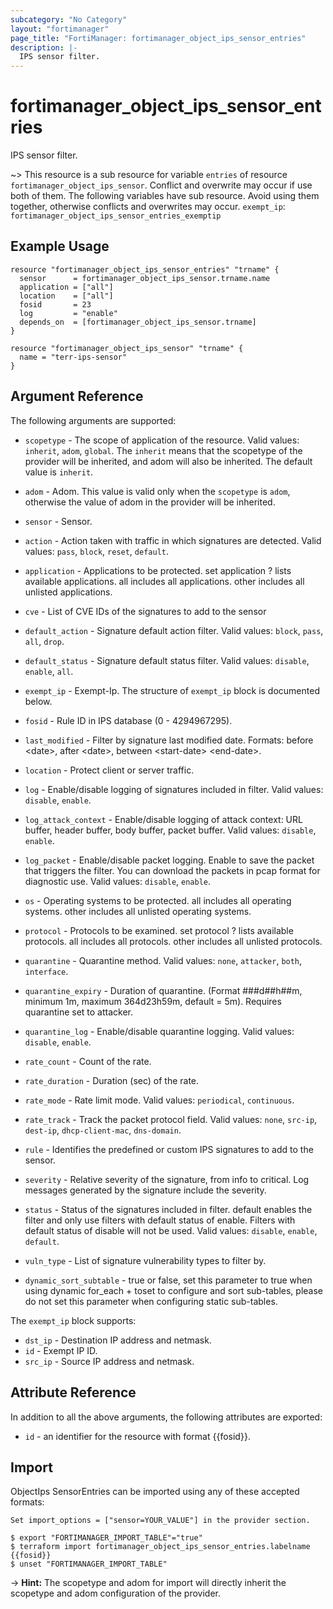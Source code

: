 ```yaml
---
subcategory: "No Category"
layout: "fortimanager"
page_title: "FortiManager: fortimanager_object_ips_sensor_entries"
description: |-
  IPS sensor filter.
---
```


# fortimanager_object_ips_sensor_entries
IPS sensor filter.

~> This resource is a sub resource for variable `entries` of resource `fortimanager_object_ips_sensor`. Conflict and overwrite may occur if use both of them.
The following variables have sub resource. Avoid using them together, otherwise conflicts and overwrites may occur.
`exempt_ip`: `fortimanager_object_ips_sensor_entries_exemptip`



## Example Usage

```hcl
resource "fortimanager_object_ips_sensor_entries" "trname" {
  sensor      = fortimanager_object_ips_sensor.trname.name
  application = ["all"]
  location    = ["all"]
  fosid       = 23
  log         = "enable"
  depends_on  = [fortimanager_object_ips_sensor.trname]
}

resource "fortimanager_object_ips_sensor" "trname" {
  name = "terr-ips-sensor"
}
```

## Argument Reference


The following arguments are supported:

* `scopetype` - The scope of application of the resource. Valid values: `inherit`, `adom`, `global`. The `inherit` means that the scopetype of the provider will be inherited, and adom will also be inherited. The default value is `inherit`.
* `adom` - Adom. This value is valid only when the `scopetype` is `adom`, otherwise the value of adom in the provider will be inherited.
* `sensor` - Sensor.

* `action` - Action taken with traffic in which signatures are detected. Valid values: `pass`, `block`, `reset`, `default`.

* `application` - Applications to be protected. set application ? lists available applications. all includes all applications. other includes all unlisted applications.
* `cve` - List of CVE IDs of the signatures to add to the sensor
* `default_action` - Signature default action filter. Valid values: `block`, `pass`, `all`, `drop`.

* `default_status` - Signature default status filter. Valid values: `disable`, `enable`, `all`.

* `exempt_ip` - Exempt-Ip. The structure of `exempt_ip` block is documented below.
* `fosid` - Rule ID in IPS database (0 - 4294967295).
* `last_modified` - Filter by signature last modified date. Formats: before &lt;date&gt;, after &lt;date&gt;, between &lt;start-date&gt; &lt;end-date&gt;.
* `location` - Protect client or server traffic.
* `log` - Enable/disable logging of signatures included in filter. Valid values: `disable`, `enable`.

* `log_attack_context` - Enable/disable logging of attack context: URL buffer, header buffer, body buffer, packet buffer. Valid values: `disable`, `enable`.

* `log_packet` - Enable/disable packet logging. Enable to save the packet that triggers the filter. You can download the packets in pcap format for diagnostic use. Valid values: `disable`, `enable`.

* `os` - Operating systems to be protected.  all includes all operating systems. other includes all unlisted operating systems.
* `protocol` - Protocols to be examined. set protocol ? lists available protocols. all includes all protocols. other includes all unlisted protocols.
* `quarantine` - Quarantine method. Valid values: `none`, `attacker`, `both`, `interface`.

* `quarantine_expiry` - Duration of quarantine. (Format ###d##h##m, minimum 1m, maximum 364d23h59m, default = 5m). Requires quarantine set to attacker.
* `quarantine_log` - Enable/disable quarantine logging. Valid values: `disable`, `enable`.

* `rate_count` - Count of the rate.
* `rate_duration` - Duration (sec) of the rate.
* `rate_mode` - Rate limit mode. Valid values: `periodical`, `continuous`.

* `rate_track` - Track the packet protocol field. Valid values: `none`, `src-ip`, `dest-ip`, `dhcp-client-mac`, `dns-domain`.

* `rule` - Identifies the predefined or custom IPS signatures to add to the sensor.
* `severity` - Relative severity of the signature, from info to critical. Log messages generated by the signature include the severity.
* `status` - Status of the signatures included in filter. default enables the filter and only use filters with default status of enable. Filters with default status of disable will not be used. Valid values: `disable`, `enable`, `default`.

* `vuln_type` - List of signature vulnerability types to filter by.
* `dynamic_sort_subtable` - true or false, set this parameter to true when using dynamic for_each + toset to configure and sort sub-tables, please do not set this parameter when configuring static sub-tables.

The `exempt_ip` block supports:

* `dst_ip` - Destination IP address and netmask.
* `id` - Exempt IP ID.
* `src_ip` - Source IP address and netmask.


## Attribute Reference

In addition to all the above arguments, the following attributes are exported:
* `id` - an identifier for the resource with format {{fosid}}.

## Import

ObjectIps SensorEntries can be imported using any of these accepted formats:
```
Set import_options = ["sensor=YOUR_VALUE"] in the provider section.

$ export "FORTIMANAGER_IMPORT_TABLE"="true"
$ terraform import fortimanager_object_ips_sensor_entries.labelname {{fosid}}
$ unset "FORTIMANAGER_IMPORT_TABLE"
```
-> **Hint:** The scopetype and adom for import will directly inherit the scopetype and adom configuration of the provider.
